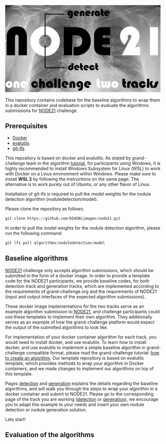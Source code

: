 ![alt text](https://github.com/DIAGNijmegen/node21/blob/main/images/node21.PNG)

This repository contains codebase for the baseline algorithms to wrap them in a docker container and evaluation scripts to evaluate the algorithms submissions for [NODE21](https://node21.grand-challenge.org/) challenge.

## Prerequisites
* [Docker](https://www.docker.com/get-started)
* [evalutils](https://github.com/comic/evalutils) 
* [git-lfs](https://github.com/git-lfs/git-lfs/wiki/Installation)

This repository is based on docker and evalutils. As stated by grand-challenge team in the algorithm [tutorial](https://grand-challenge.org/blogs/create-an-algorithm/), for participants using Windows, it is highly recommended to install Windows Subsystem for Linux (WSL) to work with Docker on a Linux environment within Windows. Please make sure to install **WSL 2** by following the instructions on the same page. The alternative is to work purely out of Ubuntu, or any other flavor of Linux.

Installation of git-lfs is required to pull the model weights for the nodule detection algorithm (noduledetection/model). 

Please clone the repository as follows:
```python
git clone https://github.com/DIAGNijmegen/node21.git
```

In order to pull the model weights for the nodule detection algorithm, please run the following command:

```python
git lfs pull algorithms/noduledetection/model
```

## Baseline algorithms
[NODE21](https://node21.grand-challenge.org/) challenge only accepts algorithm submissions, which should be submitted in the form of a docker image. In order to provide a template code for the NODE21 participants, we provide baseline codes, for both detection track and generation tracks, which are implemented according to the requirements of grand-challenge.org and the requirements of NODE21 (input and output interfaces of the expected algorithm submissions).

These docker image implementations for the two tracks serve as an example algorithm submission to [NODE21](https://node21.grand-challenge.org/), and challenge participants could use these templates to implement their own algorithm. They additionally serves as an example of how the grand-challenge platform would expect the output of the submitted algorithms to look like. 

For implementation of your docker container algorithm for each track, you would need to install docker, and use evalutils. To learn how to install docker, and use evalutils to implement a simple baseline algorithm in grand-challenge compatible format, please read the grand-challenge tutorial: [how to create an algorithm](https://grand-challenge.org/). Our template repository is based on evalutils template, which provides methods to wrap your algorithm in Docker containers, and we made changes to implement our algorithms on top of this template. 

Pages [detection](https://github.com/DIAGNijmegen/node21/tree/main/algorithms/noduledetection) and [generation](https://github.com/DIAGNijmegen/node21/tree/main/algorithms/nodulegeneration) explains the details regarding the baseline algorithms, and will walk you through the steps to wrap your algorithm in a docker container and submit to NODE21. Please go to the corresponding page of the track you are working ([detection](https://github.com/DIAGNijmegen/node21/tree/main/algorithms/noduledetection) or [generation](https://github.com/DIAGNijmegen/node21/tree/main/algorithms/nodulegeneration)), we encourage you to adapt this example to your needs and insert your own nodule detection or nodule generation solution. 

Lets start! 


## Evaluation of the algorithms







